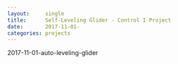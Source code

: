 ```yaml
---
layout:     single
title:      Self-Leveling Glider - Control I Project
date:       2017-11-01-
categories: projects
---
```



2017-11-01-auto-leveling-glider